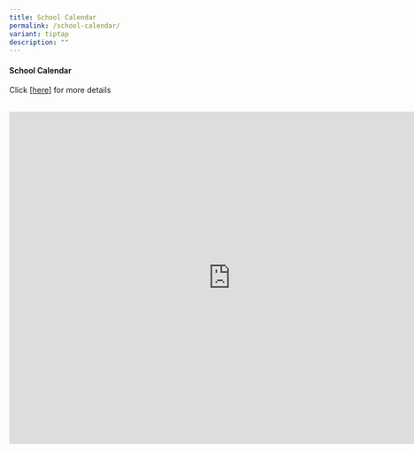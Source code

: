 ```yaml
---
title: School Calendar
permalink: /school-calendar/
variant: tiptap
description: ""
---
```

<h4><strong>School Calendar</strong><br></h4>
<p>Click [<a href="https://outlook.office365.com/owa/calendar/c5c842578e5342ee9a7174996621de50@schools.gov.sg/fd9729522aea44cc8985593653ccab7211572886319908270953/calendar.html" rel="noopener nofollow" target="_blank">here</a>]
for more details
<br>
<br>
</p>
<div class="iframe-wrapper">
<iframe style="border: 0" height="600" width="800" allowfullscreen="true" frameborder="0" src="https://calendar.google.com/calendar/embed?src=c_71cc803c1c724fb966b5bdb95b1033d6fb44a335f72b97f319cd51c1c412df8c%40group.calendar.google.com&amp;ctz=Asia%2FSingapore"></iframe>
</div>
<p></p>
<p></p>
